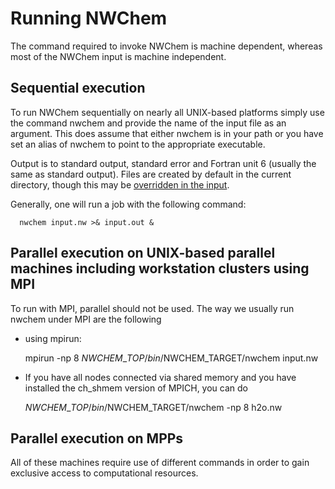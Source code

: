 # Running NWChem

The command required to invoke NWChem is machine dependent, whereas most
of the NWChem input is machine independent.

## Sequential execution

To run NWChem sequentially on nearly all UNIX-based platforms simply use
the command nwchem and provide the name of the input file as an
argument. This does assume that either nwchem is in your path or you
have set an alias of nwchem to point to the appropriate executable.

Output is to standard output, standard error and Fortran unit 6 (usually
the same as standard output). Files are created by default in the
current directory, though this may be [overridden in the
input](Top-level#SCRATCH_DIR_.2F_PERMANENT_DIR).

Generally, one will run a job with the following
command:

`  nwchem input.nw >& input.out &`

## Parallel execution on UNIX-based parallel machines including workstation clusters using MPI

To run with MPI, parallel should not be used. The way we usually run
nwchem under MPI are the following

  - using mpirun:  
      
    mpirun -np 8 $NWCHEM\_TOP/bin/$NWCHEM\_TARGET/nwchem input.nw  
      
  - If you have all nodes connected via shared memory and you have
    installed the ch\_shmem version of MPICH, you can do  
      
    $NWCHEM\_TOP/bin/$NWCHEM\_TARGET/nwchem -np 8 h2o.nw  
      

## Parallel execution on MPPs

All of these machines require use of different commands in order to gain
exclusive access to computational resources.

